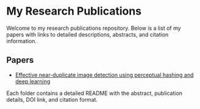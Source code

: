 # My Research Publications

Welcome to my research publications repository. Below is a list of my papers with links to detailed descriptions, abstracts, and citation information.

## Papers

- [Effective near-duplicate image detection using perceptual hashing and deep learning](./Effective-near-duplicate-image-detection/README.md)


Each folder contains a detailed README with the abstract, publication details, DOI link, and citation format.
